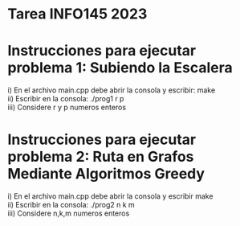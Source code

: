 # Tarea INFO145 2023

# Instrucciones para ejecutar problema 1: Subiendo la Escalera

i) En el archivo main.cpp debe abrir la consola y escribir: make  
ii) Escribir en la consola: ./prog1 r p      
iii) Considere r y p numeros enteros  
  
# Instrucciones para ejecutar problema 2: Ruta en Grafos Mediante Algoritmos Greedy

i) En el archivo main.cpp debe abrir la consola y escribir make  
ii) Escribir en la consola: ./prog2 n k m    
iii) Considere n,k,m numeros enteros  
  
 
 
